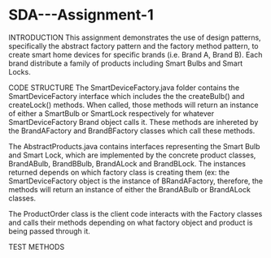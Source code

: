 # SDA---Assignment-1

INTRODUCTION
This assignment demonstrates the use of design patterns, specifically the abstract factory pattern and the factory method pattern, to create smart home devices for specific brands (i.e. Brand A, Brand B). Each brand distribute a family of products including Smart Bulbs and Smart Locks.



CODE STRUCTURE
The SmartDeviceFactory.java folder contains the SmartDeviceFactory interface which includes the the createBulb() and createLock() methods. When called, those methods will return an instance of either a SmartBulb or SmartLock respectively for whatever SmartDeviceFactory Brand object calls it. These methods are inhereted by the BrandAFactory and BrandBFactory classes which call these methods.

The AbstractProducts.java contains interfaces representing the Smart Bulb and Smart Lock, which are implemented by the concrete product classes, BrandABulb, BrandBBulb, BrandALock and BrandBLock. The instances returned depends on which factory class is creating them (ex: the SmartDeviceFactory object is the instance of BRandAFactory, therefore, the methods will return an instance of either the BrandABulb or BrandALock classes.

The ProductOrder class is the client code interacts with the Factory classes and calls their methods depending on what factory object and product is being passed through it.



TEST METHODS

  
